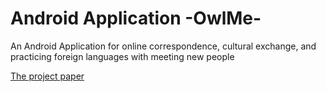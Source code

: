 # Android Application -OwlMe-

An Android Application for online correspondence, cultural exchange, and practicing foreign
languages with meeting new people




[The project paper](Paper.pdf)
